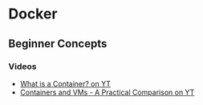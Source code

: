 # Docker

## Beginner Concepts

### Videos

- [What is a Container? on YT](https://www.youtube.com/watch?v=EnJ7qX9fkcU)
- [Containers and VMs - A Practical Comparison on YT](https://www.youtube.com/watch?v=L1ie8negCjc)
